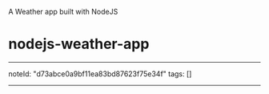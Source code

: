 A Weather app built with NodeJS

# nodejs-weather-app
---
noteId: "d73abce0a9bf11ea83bd87623f75e34f"
tags: []

---
